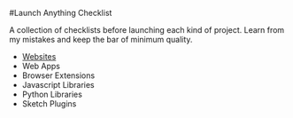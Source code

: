 #Launch Anything Checklist

A collection of checklists before launching each kind of project. Learn from my mistakes and keep the bar of minimum quality.

- [Websites](./website.md)
- Web Apps
- Browser Extensions
- Javascript Libraries
- Python Libraries
- Sketch Plugins
